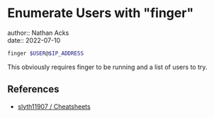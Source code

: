 # Enumerate Users with "finger"

author:: Nathan Acks  
date:: 2022-07-10

```bash
finger $USER@$IP_ADDRESS
```

This obviously requires finger to be running and a list of users to try.

## References

* [slyth11907 / Cheatsheets](https://github.com/slyth11907/Cheatsheets)
